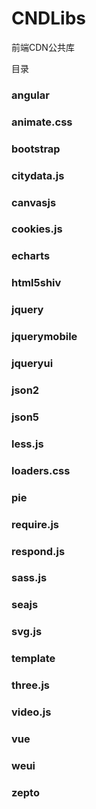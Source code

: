 # CNDLibs
前端CDN公共库


目录

### angular

### animate.css

### bootstrap

### citydata.js

### canvasjs

### cookies.js

### echarts

### html5shiv

### jquery

### jquerymobile

### jqueryui

### json2

### json5

### less.js

### loaders.css

### pie

### require.js

### respond.js

### sass.js

### seajs

### svg.js

### template

### three.js

### video.js

### vue

### weui

### zepto
